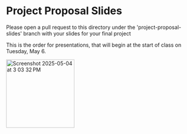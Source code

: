 # Project Proposal Slides

Please open a pull request to this directory under the 'project-proposal-slides' branch with your slides for your final project

This is the order for presentations, that will begin at the start of class on Tuesday, May 6. 

<img width="185" alt="Screenshot 2025-05-04 at 3 03 32 PM" src="https://github.com/user-attachments/assets/85a7be6e-cb8c-455c-917d-52671bb3bdb3" />
